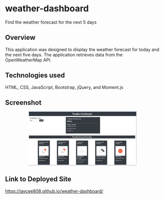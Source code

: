 # weather-dashboard
Find the weather forecast for the next 5 days
## Overview

This application was designed to display the weather forecast for today and the next five days. The application retrieves data from the OpenWeatherMap API. 

## Technologies used

HTML, CSS, JavaScript, Bootstrap, jQuery, and Moment.js

## Screenshot

<p align="center">
  <img src="./assests/images/screenshot.png" width="350" title="screenshot of application">
</p>

## Link to Deployed Site

https://jaycee808.github.io/weather-dashboard/



